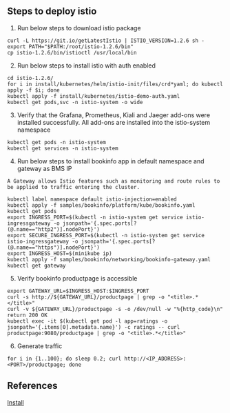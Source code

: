 ## Steps to deploy istio 

1. Run below steps to download istio package
```
curl -L https://git.io/getLatestIstio | ISTIO_VERSION=1.2.6 sh -
export PATH="$PATH:/root/istio-1.2.6/bin"
cp istio-1.2.6/bin/istioctl /usr/local/bin
```
2. Run below steps to install istio with auth enabled
```
cd istio-1.2.6/
for i in install/kubernetes/helm/istio-init/files/crd*yaml; do kubectl apply -f $i; done
kubectl apply -f install/kubernetes/istio-demo-auth.yaml
kubectl get pods,svc -n istio-system -o wide
```
3. Verify that the Grafana, Prometheus, Kiali and Jaeger add-ons were installed successfully. 
All add-ons are installed into the istio-system namespace
```
kubectl get pods -n istio-system
kubectl get services -n istio-system
```
4. Run below steps to install bookinfo app in default namespace and gateway as BMS IP
```
A Gateway allows Istio features such as monitoring and route rules to be applied to traffic entering the cluster.
```
```
kubectl label namespace default istio-injection=enabled
kubectl apply -f samples/bookinfo/platform/kube/bookinfo.yaml
kubectl get pods
export INGRESS_PORT=$(kubectl -n istio-system get service istio-ingressgateway -o jsonpath='{.spec.ports[?(@.name=="http2")].nodePort}')
export SECURE_INGRESS_PORT=$(kubectl -n istio-system get service istio-ingressgateway -o jsonpath='{.spec.ports[?(@.name=="https")].nodePort}')
export INGRESS_HOST=$(minikube ip)
kubectl apply -f samples/bookinfo/networking/bookinfo-gateway.yaml
kubectl get gateway
```
5. Verify bookinfo productpage is accessible
```
export GATEWAY_URL=$INGRESS_HOST:$INGRESS_PORT
curl -s http://${GATEWAY_URL}/productpage | grep -o "<title>.*</title>"
curl -v ${GATEWAY_URL}/productpage -s -o /dev/null -w "%{http_code}\n" return 200 OK
kubectl exec -it $(kubectl get pod -l app=ratings -o jsonpath='{.items[0].metadata.name}') -c ratings -- curl productpage:9080/productpage | grep -o "<title>.*</title>"
```
6. Generate traffic
```
for i in {1..100}; do sleep 0.2; curl http://<IP_ADDRESS>:<PORT>/productpage; done
```

## References
[Install](https://istio.io/)
